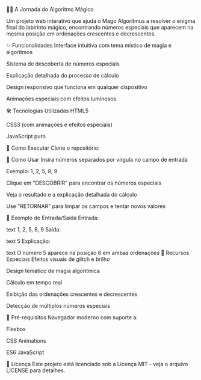🧙‍♂️ A Jornada do Algoritmo Mágico


Um projeto web interativo que ajuda o Mago Algoritmus a resolver o enigma final do labirinto mágico, encontrando números especiais que aparecem na mesma posição em ordenações crescentes e decrescentes.

✨ Funcionalidades
Interface intuitiva com tema místico de magia e algoritmos

Sistema de descoberta de números especiais

Explicação detalhada do processo de cálculo

Design responsivo que funciona em qualquer dispositivo

Animações especiais com efeitos luminosos

🛠️ Tecnologias Utilizadas
HTML5

CSS3 (com animações e efeitos especiais)

JavaScript puro

🚀 Como Executar
Clone o repositório:



🎯 Como Usar
Insira números separados por vírgula no campo de entrada

Exemplo: 1, 2, 5, 8, 9

Clique em "DESCOBRIR" para encontrar os números especiais

Veja o resultado e a explicação detalhada do cálculo

Use "RETORNAR" para limpar os campos e tentar novos valores

📝 Exemplo de Entrada/Saída
Entrada:

text
1, 2, 5, 8, 9
Saída:

text
5
Explicação:

text
O número 5 aparece na posição 6 em ambas ordenações
🌟 Recursos Especiais
Efeitos visuais de glitch e brilho

Design temático de magia algorítmica

Cálculo em tempo real

Exibição das ordenações crescentes e decrescentes

Detecção de múltiplos números especiais

📌 Pré-requisitos
Navegador moderno com suporte a:

Flexbox

CSS Animations

ES6 JavaScript

📜 Licença
Este projeto está licenciado sob a Licença MIT - veja o arquivo LICENSE para detalhes.
